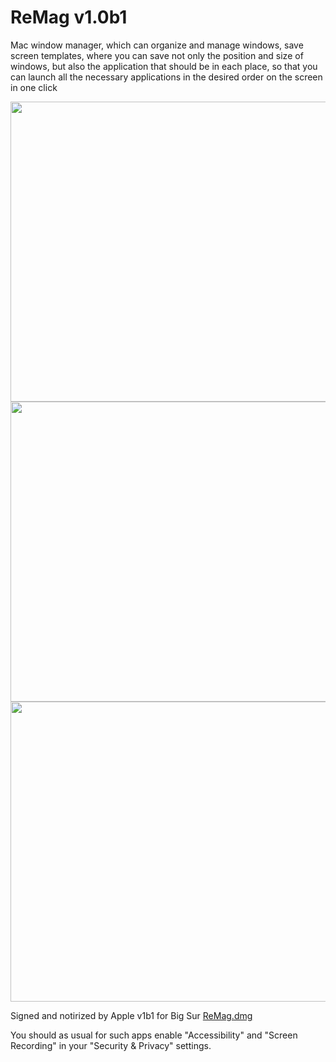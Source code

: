 # ReMag v1.0b1
Mac window manager, which can organize and manage windows, save screen templates, where you can save not only the position and size of windows, but also the application that should be in each place, so that you can launch all the necessary applications in the desired order on the screen in one click
<br>
<p align="center">
  <img src="sr1b1_1.gif"  width="720" height="480" >
  <img src="sr1b1_2.gif"  width="720" height="480" >
  <img src="sr1b1_3.gif"  width="720" height="480" >
</p>
<p>
Signed and notirized by Apple v1b1 for Big Sur 
<a href="ReMag.app"> ReMag.dmg </a>
</p>
<p>
You should as usual for such apps enable  "Accessibility" and "Screen Recording" in your "Security & Privacy" settings.
</p>

